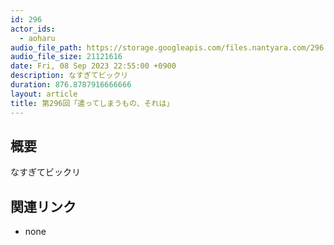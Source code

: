```yaml
---
id: 296
actor_ids:
  - aoharu
audio_file_path: https://storage.googleapis.com/files.nantyara.com/296.mp3
audio_file_size: 21121616
date: Fri, 08 Sep 2023 22:55:00 +0900
description: なすぎてビックリ
duration: 876.8787916666666
layout: article
title: 第296回「遣ってしまうもの、それは」
---
```

## 概要

なすぎてビックリ

## 関連リンク

* none
